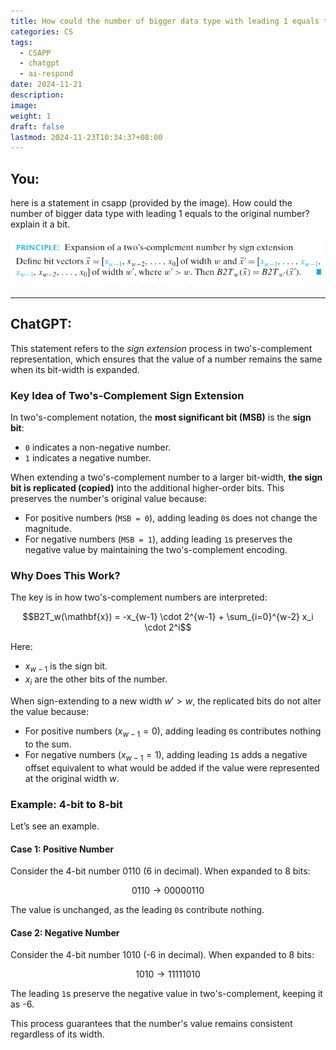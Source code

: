 ```yaml
---
title: How could the number of bigger data type with leading 1 equals to the original number?
categories: CS
tags:
  - CSAPP
  - chatgpt
  - ai-respond
date: 2024-11-21
description: 
image: 
weight: 1
draft: false
lastmod: 2024-11-23T10:34:37+08:00
---
```

## **You:**

here is a statement in csapp (provided by the image). How could the number of bigger data type with leading 1 equals to the original number? explain it a bit.

![image.png](https://raw.githubusercontent.com/oLd-Y/PicGoPictures/main/20241121104304.png)

* * *

## **ChatGPT:**

This statement refers to the _sign extension_ process in two's-complement representation, which ensures that the value of a number remains the same when its bit-width is expanded.

### Key Idea of Two's-Complement Sign Extension

In two's-complement notation, the **most significant bit (MSB)** is the **sign bit**:

* `0` indicates a non-negative number.
* `1` indicates a negative number.

When extending a two's-complement number to a larger bit-width, **the sign bit is replicated (copied)** into the additional higher-order bits. This preserves the number's original value because:

* For positive numbers (`MSB = 0`), adding leading `0`s does not change the magnitude.
* For negative numbers (`MSB = 1`), adding leading `1`s preserves the negative value by maintaining the two's-complement encoding.

### Why Does This Work?

The key is in how two's-complement numbers are interpreted:

$$B2T_w(\mathbf{x}) = -x_{w-1} \cdot 2^{w-1} + \sum_{i=0}^{w-2} x_i \cdot 2^i$$

Here:

* $x_{w-1}$ is the sign bit.
* $x_i$ are the other bits of the number.

When sign-extending to a new width $w' > w$, the replicated bits do not alter the value because:

* For positive numbers ($x_{w-1} = 0$), adding leading `0`s contributes nothing to the sum.
* For negative numbers ($x_{w-1} = 1$), adding leading `1`s adds a negative offset equivalent to what would be added if the value were represented at the original width $w$.

### Example: 4-bit to 8-bit

Let’s see an example.

#### Case 1: Positive Number

Consider the 4-bit number $0110$ (6 in decimal). When expanded to 8 bits:

$$0110 \rightarrow 00000110$$

The value is unchanged, as the leading `0`s contribute nothing.

#### Case 2: Negative Number

Consider the 4-bit number $1010$ (-6 in decimal). When expanded to 8 bits:

$$1010 \rightarrow 11111010$$

The leading `1`s preserve the negative value in two's-complement, keeping it as -6.

This process guarantees that the number's value remains consistent regardless of its width.


